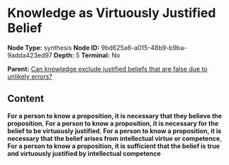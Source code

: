 # Knowledge as Virtuously Justified Belief

**Node Type:** synthesis
**Node ID:** 9bd625a6-a015-48b9-b9ba-9adda423ed97
**Depth:** 5
**Terminal:** No

**Parent:** [Can knowledge exclude justified beliefs that are false due to unlikely errors?](can-knowledge-exclude-justified-beliefs-that-are-false-due-to-unlikely-errors-antithesis-cdd15365-c14f-4558-839a-c6d5b03588b2.md)

## Content

**For a person to know a proposition, it is necessary that they believe the proposition**, **For a person to know a proposition, it is necessary for the belief to be virtuously justified**, **For a person to know a proposition, it is necessary that the belief arises from intellectual virtue or competence**, **For a person to know a proposition, it is sufficient that the belief is true and virtuously justified by intellectual competence**
